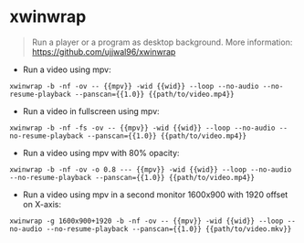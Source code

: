 # xwinwrap

> Run a player or a program as desktop background.
> More information: <https://github.com/ujjwal96/xwinwrap>

- Run a video using mpv:

`xwinwrap -b -nf -ov -- {{mpv}} -wid {{wid}} --loop --no-audio --no-resume-playback --panscan={{1.0}} {{path/to/video.mp4}}`

- Run a video in fullscreen using mpv:

`xwinwrap -b -nf -fs -ov -- {{mpv}} -wid {{wid}} --loop --no-audio --no-resume-playback --panscan={{1.0}} {{path/to/video.mp4}}`

- Run a video using mpv with 80% opacity:

`xwinwrap -b -nf -ov -o 0.8 --- {{mpv}} -wid {{wid}} --loop --no-audio --no-resume-playback --panscan={{1.0}} {{path/to/video.mp4}}`

- Run a video using mpv in a second monitor 1600x900 with 1920 offset on X-axis:

`xwinwrap -g 1600x900+1920 -b -nf -ov -- {{mpv}} -wid {{wid}} --loop --no-audio --no-resume-playback --panscan={{1.0}} {{path/to/video.mkv}}`
